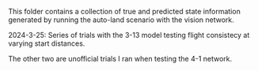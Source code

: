 This folder contains a collection of true and predicted state information generated by running the auto-land scenario with the vision network. 

2024-3-25: Series of trials with the 3-13 model testing flight consistecy at varying start distances. 

The other two are unofficial trials I ran when testing the 4-1 network. 